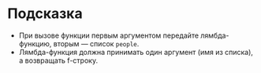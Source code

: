 # Подсказка

* При вызове функции первым аргументом передайте лямбда-функцию, вторым — список `people`.
* Лямбда-функция должна принимать один аргумент (имя из списка), а возвращать f-строку.
